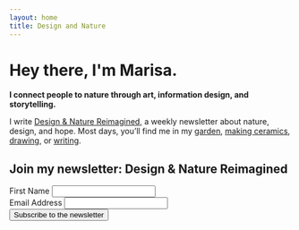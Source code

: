 ```yaml
---
layout: home
title: Design and Nature
---
```


      
# Hey there, I'm Marisa.

**I connect people to nature through art, information design, and storytelling.**

I write [Design & Nature Reimagined](https://marisamorby.com/nature-and-climate-change/), a weekly newsletter about nature, design, and hope. Most days, you’ll find me in my [garden](https://marisamorby.com/garden/), [making ceramics](https://marisamorby.com/ceramics/), [drawing](https://marisamorby.com/drawing/), or [writing](https://marisamorby.com/writing/).

## Join my newsletter: Design & Nature Reimagined

<form
  method="POST"
  action="https://app.convertkit.com/forms/1961068/subscriptions" 
  class="opt-in"
>
  <div class="input-group">
    <label for="fname">First Name</label>
    <input
      id="fname"
      type="text"
      class="formkit-input"
      aria-label="First Name"
      name="fields[first_name]"
    />
  </div>

  <div class="input-group">
    <label for="email">Email Address</label>
    <input
      id="email"
      type="email"
      class="formkit-input"
      name="email_address"
      aria-label="Your email address"
      required
    />
  </div>
  <div class="submit-group">
    <button class="opt-in-submit">Subscribe to the newsletter</button>
  </div>
</form>
